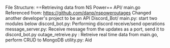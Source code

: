 File Structure:
==Retrieving data from NS Power==
API/ 
    main.go
        Referenced from: https://github.com/danp/nspoweroutages
        Changed another developer's project to be an API
Discord_Bot/
    main.py: start two modules below
        discord_bot.py: Performing discord receive/send operations
        message_server.py: Receive message from the updates as a port, send it to discord_bot.py
    outage_retreive.py : Retreive real time data from main.go, perform CRUD to MongoDB
        utility.py: Aid 

